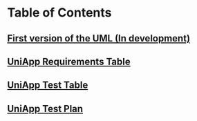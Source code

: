 # Table of Contents

## [First version of the UML (In development)](https://drive.google.com/file/d/1fhCMf6rgm5_iRRt0XaHtirXdpnzLUBJK/view?usp=sharing)

## [UniApp Requirements Table](https://github.com/APO-2/tarea-integradora-2-2023-2-equipo-serio/blob/feedback/RequerimentsTableUniApp.md)

## [UniApp Test Table](https://github.com/APO-2/tarea-integradora-2-2023-2-equipo-serio/blob/develop/Testing.md)

## [UniApp Test Plan]()
